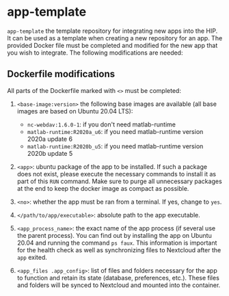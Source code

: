 # app-template

`app-template` the template repository for integrating new apps into the HIP. It can be used as a template when creating a new repository for an app. The provided Docker file must be completed and modified for the new app that you wish to integrate. The following modifications are needed:

## Dockerfile modifications

All parts of the Dockerfile marked with `<>` must be completed:

1. `<base-image:version>` the following base images are available (all base images are based on Ubuntu 20.04 LTS):
    - `nc-webdav:1.6.0-1`: if you don't need matlab-runtime
    - `matlab-runtime:R2020a_u6`: if you need matlab-runtime version 2020a update 6
    - `matlab-runtime:R2020b_u5`: if you need matlab-runtime version 2020b update 5

2. `<app>`: ubuntu package of the app to be installed. If such a package does not exist, please execute the necessary commands to install it as part of this `RUN` command. Make sure to purge all unnecessary packages at the end to keep the docker image as compact as possible.

3. `<no>`: whether the app must be ran from a terminal. If yes, change to `yes`.

4. `</path/to/app/executable>`: absolute path to the app executable.

5. `<app_process_name>`: the exact name of the app process (if several use the parent process). You can find out by installing the app on Ubuntu 20.04 and running the command `ps faux`. This information is important for the health check as well as synchronizing files to Nextcloud after the `app` exited.

6. `<app_files .app_config>`: list of files and folders necessary for the app to function and retain its state (database, preferences, etc.). These files and folders will be synced to Nextcloud and mounted into the container.
